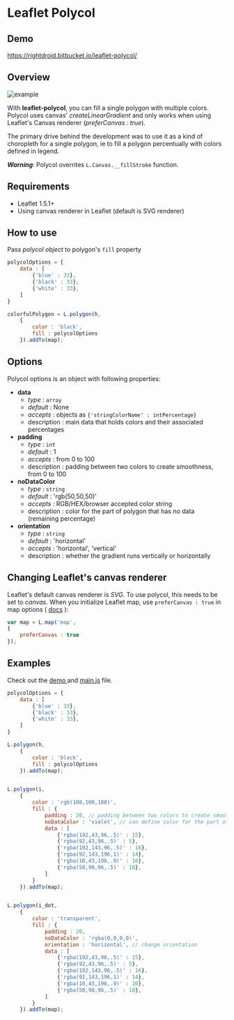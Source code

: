 
# Leaflet Polycol

## Demo
https://rightdroid.bitbucket.io/leaflet-polycol/

## Overview

![example](https://i.imgur.com/wkxGLgw.png)

With **leaflet-polycol**, you can fill a single polygon with multiple colors. Polycol uses canvas' *createLinearGradient* and only works when using Leaflet's Canvas renderer (*preferCanvas : true*).

The primary drive behind the development was to use it as a kind of choropleth for a single polygon, ie to fill a polygon percentually with colors defined in legend.

***Warning***: Polycol overrites `L.Canvas.__fillStroke` function.

## Requirements

 - Leaflet 1.5.1+
 - Using canvas renderer in Leaflet (default is SVG renderer)

## How to use

Pass *polycol object* to polygon's `fill` property
```javascript
polycolOptions = {
    data : [
        {'blue' : 33},
        {'black' : 33},
        {'white' : 33},
    ]
}
```
```javascript
colorfulPolygon = L.polygon(h,
    {
        color : 'black',
        fill : polycolOptions
    }).addTo(map);
```

## Options

Polycol options is an object with following properties:

 - **data**
     - *type* : `array`
     - *default* : None
     - *accepts* : objects as `{'stringColorName' : intPercentage}`
     - description :  main data that holds colors and their associated percentages
 - **padding**
     - *type* : `int`
     - *default* : 1
     - *accepts* : from 0 to 100
     - description :  padding between two colors to create smoothness, from 0 to 100
 - **noDataColor**
     - *type* : `string`
     - *default* : 'rgb(50,50,50)'
     - *accepts* : RGB/HEX/browser accepted color string
     - description :  color for the part of polygon that has no data (remaining percentage)
 - **orientation**
     - *type* : `string`
     - *default* : 'horizontal'
     - *accepts* : 'horizontal', 'vertical'
     - description :  whether the gradient runs vertically or horizontally


## Changing Leaflet's canvas renderer

Leaflet's default canvas renderer is *SVG*. To use polycol, this needs to be set to *canvas*.
When you initialize Leaflet map, use `preferCanvas : true` in map options ( [docs](https://leafletjs.com/reference-1.0.0.html#map-prefercanvas) ):

```javascript
var map = L.map('map',
{
    preferCanvas : true
});
```

## Examples

Check out the [demo ](https://rightdroid.bitbucket.io/leaflet-polycol/)and [main.js](https://rightdroid.bitbucket.io/leaflet-polycol/js/main.js) file.

```javascript
polycolOptions = {
    data : [
        {'blue' : 33},
        {'black' : 33},
        {'white' : 33},
    ]
}

L.polygon(h,
    {
        color : 'black',
        fill : polycolOptions
    }).addTo(map);


L.polygon(i,
    {
        color : 'rgb(100,100,100)',
        fill : {
            padding : 20, // padding between two colors to create smoothness, from 0 to 100
            noDataColor : 'violet', // can define color for the part of polygon that has no data (remaining percentage)
            data : [
                {'rgba(192,43,96,.5)' : 15},
                {'rgba(92,43,96,.5)' : 5},
                {'rgba(192,143,96,.5)' : 16},
                {'rgba(92,143,196,1)' : 14},
                {'rgba(10,43,196,.9)' : 10},
                {'rgba(50,90,96,.5)' : 18},
            ]
        }
    }).addTo(map);


L.polygon(i_dot,
    {
        color : 'transparent',
        fill : {
            padding : 20,
            noDataColor : 'rgba(0,0,0,0)',
            orientation : 'horizontal', // change orientation
            data : [
                {'rgba(192,43,96,.5)' : 15},
                {'rgba(92,43,96,.5)' : 5},
                {'rgba(192,143,96,.5)' : 16},
                {'rgba(92,143,196,1)' : 14},
                {'rgba(10,43,196,.9)' : 10},
                {'rgba(50,90,96,.5)' : 18},
            ]
        }
    }).addTo(map);
```